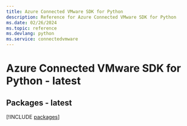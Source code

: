 ```yaml
---
title: Azure Connected VMware SDK for Python
description: Reference for Azure Connected VMware SDK for Python
ms.date: 02/26/2024
ms.topic: reference
ms.devlang: python
ms.service: connectedvmware
---
```

# Azure Connected VMware SDK for Python - latest
## Packages - latest
[!INCLUDE [packages](connected-vmware-index.md)]